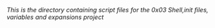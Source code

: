 *This is the directory containing script files for the 0x03 Shell,init files, variables and expansions project*